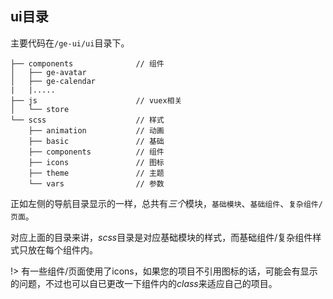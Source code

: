## ui目录 

主要代码在`/ge-ui/ui`目录下。

```
├── components              // 组件
│   ├── ge-avatar
│   ├── ge-calendar
|   |.....
├── js                      // vuex相关
│   └── store
└── scss                    // 样式
    ├── animation           // 动画
    ├── basic               // 基础
    ├── components          // 组件
    ├── icons               // 图标
    ├── theme               // 主题
    └── vars                // 参数
```

正如左侧的导航目录显示的一样，总共有*三个*模块，`基础模块`、`基础组件`、`复杂组件/页面`。

对应上面的目录来讲，*scss*目录是对应基础模块的样式，而基础组件/复杂组件样式只放在每个组件内。

!> 有一些组件/页面使用了icons，如果您的项目不引用图标的话，可能会有显示的问题，不过也可以自已更改一下组件内的*class*来适应自己的项目。